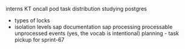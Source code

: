 interns KT
oncall pod task distribution
studying postgres 
  - types of locks
  - isolation levels
sap documentation
sap processing processable unprocessed events (yes, the vocab is intentional)
planning - task pickup for sprint-67
